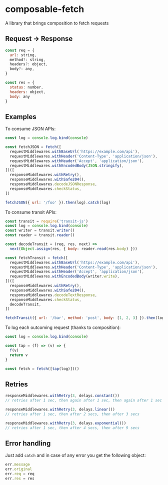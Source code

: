 # composable-fetch

A library that brings composition to fetch requests

## Request -> Response

```js
const req = {
  url: string,
  method?: string,
  headers?: object,
  body?: any,
}

const res = {
  status: number,
  headers: object,
  body: any
}
```

## Examples

To consume JSON APIs:

```js
const log = console.log.bind(console)

const fetchJSON = fetch([
  requestMiddlewares.withBaseUrl('https://example.com/api'),
  requestMiddlewares.withHeader('Content-Type', 'application/json'),
  requestMiddlewares.withHeader('Accept', 'application/json'),
  requestMiddlewares.withEncodedBody(JSON.stringify),
])([
  responseMiddlewares.withRetry(),
  responseMiddlewares.withSafe204(),
  responseMiddlewares.decodeJSONResponse,
  responseMiddlewares.checkStatus,
])

fetchJSON({ url: '/foo' }).then(log).catch(log)
```

To consume transit APIs:

```js
const transit = require('transit-js')
const log = console.log.bind(console)
const writer = transit.writer()
const reader = transit.reader()

const decodeTransit = (req, res, next) =>
  next(Object.assign(res, { body: reader.read(res.body) }))

const fetchTransit = fetch([
  requestMiddlewares.withBaseUrl('https://example.com/api'),
  requestMiddlewares.withHeader('Content-Type', 'application/json'),
  requestMiddlewares.withHeader('Accept', 'application/json'),
  requestMiddlewares.withEncodedBody(writer.write),
])([
  responseMiddlewares.withRetry(),
  responseMiddlewares.withSafe204(),
  responseMiddlewares.decodeTextResponse,
  responseMiddlewares.checkStatus,
  decodeTransit,
])

fetchTransit({ url: '/bar', method: 'post', body: [1, 2, 3] }).then(log).catch(log)
```

To log each outcoming request (thanks to composition):

```js
const log = console.log.bind(console)

const tap = (f) => (v) => {
  f(v)
  return v
}

const fetch = fetch([tap(log)])()
```

## Retries

```js
responseMiddlewares.withRetry(3, delays.constant())
// retries after 1 sec, then again after 1 sec, then again after 1 sec

responseMiddlewares.withRetry(3, delays.linear())
// retries after 1 sec, then after 2 secs, then after 3 secs

responseMiddlewares.withRetry(3, delays.exponential())
// retries after 1 sec, then after 4 secs, then after 9 secs
```

## Error handling

Just add `catch` and in case of any error you get the following object:

```js
err.message
err.original
err.req = req
err.res = res
```
